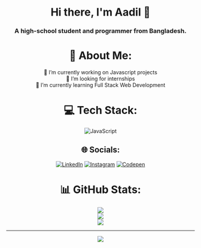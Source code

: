 <div align="center">
  
# Hi there, I'm Aadil 👋

### A high-school student and programmer from Bangladesh.

# 💫 About Me:
🔭 I’m currently working on Javascript projects<br>🤝 I’m looking for internships<br>🌱 I’m currently learning Full Stack Web Development

# 💻 Tech Stack:
![JavaScript](https://img.shields.io/badge/javascript-%23323330.svg?style=for-the-badge&logo=javascript&logoColor=%23F7DF1E)

## 🌐 Socials:
 [![LinkedIn](https://img.shields.io/badge/LinkedIn-%230077B5.svg?logo=linkedin&logoColor=white)](https://linkedin.com/in/aadil-habib-sattar-64389732b) 
 [![Instagram](https://img.shields.io/badge/Instagram-%23E4405F.svg?logo=Instagram&logoColor=white)](https://instagram.com/aadilhabibsattar)
 [![Codepen](https://img.shields.io/badge/Codepen-000000?style=for-the-badge&logo=codepen&logoColor=white)](https://codepen.io/AadilHSattar) 


# 📊 GitHub Stats:
![](https://github-readme-stats.vercel.app/api?username=aadilhabibsattar&theme=dark&hide_border=true&include_all_commits=false&count_private=false)<br/>
![](https://github-readme-streak-stats.herokuapp.com/?user=aadilhabibsattar&theme=dark&hide_border=true)<br/>
![](https://github-readme-stats.vercel.app/api/top-langs/?username=aadilhabibsattar&theme=dark&hide_border=true&include_all_commits=false&count_private=false&layout=compact)

---
[![](https://visitcount.itsvg.in/api?id=aadilhabibsattar&icon=0&color=0)](https://visitcount.itsvg.in)

<!-- Proudly created with GPRM ( https://gprm.itsvg.in ) -->
